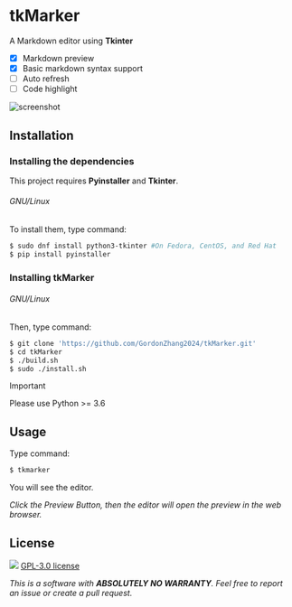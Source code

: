 # tkMarker

A Markdown editor using **Tkinter**
- [x] Markdown preview
- [x] Basic markdown syntax support
- [ ] Auto refresh
- [ ] Code highlight

![screenshot](https://github.com/GordonZhang2024/tkMarker/assets/159539185/84ef0269-eb94-4c37-9fbf-8ddf7406cd75)

## Installation
### Installing the dependencies
This project requires **Pyinstaller** and **Tkinter**.
###### GNU/Linux
To install them, type command:
```bash
$ sudo dnf install python3-tkinter #On Fedora, CentOS, and Red Hat
$ pip install pyinstaller
```
### Installing tkMarker
###### GNU/Linux
Then, type command:
```bash
$ git clone 'https://github.com/GordonZhang2024/tkMarker.git'
$ cd tkMarker
$ ./build.sh
$ sudo ./install.sh
```
> [!IMPORTANT]
> Please use Python >= 3.6


## Usage
Type command:
```bash
$ tkmarker
```
You will see the editor.

*Click the <keyboard>Preview</keyboard> Button, then the editor will open the preview in the web browser.*

## License
![](https://www.gnu.org/graphics/gplv3-or-later.png)
[GPL-3.0 license](https://www.gnu.org/licenses/gpl-3.0.html)



*This is a software with **ABSOLUTELY NO WARRANTY**.
Feel free to report an issue or create a pull request.*

